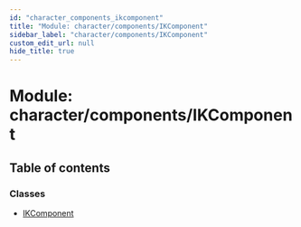 ```yaml
---
id: "character_components_ikcomponent"
title: "Module: character/components/IKComponent"
sidebar_label: "character/components/IKComponent"
custom_edit_url: null
hide_title: true
---
```


# Module: character/components/IKComponent

## Table of contents

### Classes

- [IKComponent](../classes/character_components_ikcomponent.ikcomponent.md)
